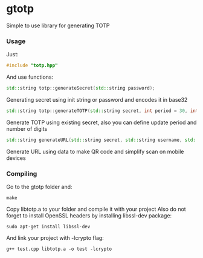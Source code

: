 # gtotp
Simple to use library for generating TOTP

### Usage
Just:
```c++
#include "totp.hpp"
```

And use functions:
```c++
std::string totp::generateSecret(std::string password);
```
Generating secret using init string or password and encodes it in base32
```c++
std::string totp::generateTOTP(std::string secret, int period = 30, int digits = 6);
```
Generate TOTP using existing secret, also you can define update period and number of digits
```c++
std::string generateURL(std::string secret, std::string username, std::string issuer, std::string application = "");
```
Generate URL using data to make QR code and simplify scan on mobile devices
### Compiling
Go to the gtotp folder and:
```shell
make
```

Copy libtotp.a to your folder and compile it with your project
Also do not forget to install OpenSSL headers by installing libssl-dev package:
```shell
sudo apt-get install libssl-dev
```
And link your project with -lcrypto flag:
```shell
g++ test.cpp libtotp.a -o test -lcrypto
```